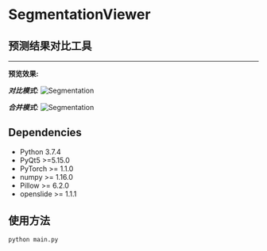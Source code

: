 <!--
 * @Author: TJUZQC
 * @Date: 2020-09-17 16:03:45
 * @LastEditors: TJUZQC
 * @LastEditTime: 2020-12-14 19:49:46
 * @Description: None
-->
# SegmentationViewer
## 预测结果对比工具
---
**预览效果:**

***对比模式:***
![Segmentation](http://pic.tjuzqc.top/%E5%BE%AE%E4%BF%A1%E6%88%AA%E5%9B%BE_20200927130059.png)

***合并模式:***
![Segmentation](http://pic.tjuzqc.top/%E5%BE%AE%E4%BF%A1%E6%88%AA%E5%9B%BE_20200927130120.png)

## Dependencies
- Python 3.7.4
- PyQt5 >=5.15.0
- PyTorch >= 1.1.0
- numpy >= 1.16.0
- Pillow >= 6.2.0
- openslide >= 1.1.1

## 使用方法
```
python main.py
```